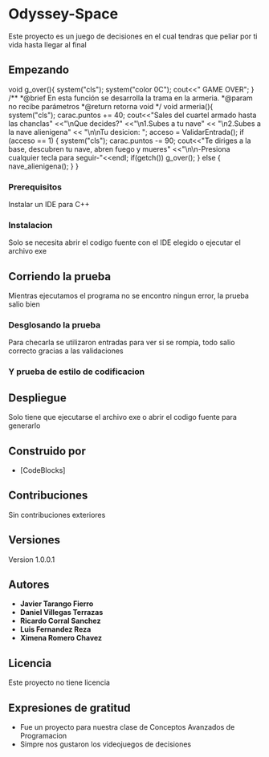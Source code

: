 # Odyssey-Space

Este proyecto es un juego de decisiones en el cual tendras que peliar por ti vida hasta llegar al final

## Empezando

void g_over(){
    system("cls");
    system("color 0C");
    cout<<"                          GAME OVER";
}
/**
*@brief En esta función se desarrolla la trama en la armeria.
*@param no recibe parámetros
*@return retorna void
*/
void armeria(){
    system("cls");
    carac.puntos += 40;
    cout<<"Sales del cuartel armado hasta las chanclas"
        <<"\nQue decides?"
        <<"\n1.Subes a tu nave" << "\n2.Subes a la nave alienigena"
        << "\n\nTu desicion: ";
    acceso = ValidarEntrada();
    if (acceso == 1) {
        system("cls");
        carac.puntos -= 90;
        cout<<"Te diriges a la base, descubren tu nave, abren fuego y mueres"
            <<"\n\n-Presiona cualquier tecla para seguir-"<<endl;
        if(getch())
            g_over();
    }
    else {
        nave_alienigena();
    }
}

### Prerequisitos

Instalar un IDE para C++

### Instalacion

Solo se necesita abrir el codigo fuente con el IDE elegido o ejecutar el archivo exe

## Corriendo la prueba

Mientras ejecutamos el programa no se encontro ningun error, la prueba salio bien

### Desglosando la prueba

Para checarla se utilizaron entradas para ver si se rompia, todo salio correcto gracias a las validaciones

### Y prueba de estilo de codificacion 



## Despliegue

Solo tiene que ejecutarse el archivo exe o abrir el codigo fuente para generarlo

## Construido por

* [CodeBlocks]

## Contribuciones

Sin contribuciones exteriores

## Versiones

Version 1.0.0.1

## Autores

* **Javier Tarango Fierro**
* **Daniel Villegas Terrazas**
* **Ricardo Corral Sanchez**
* **Luis Fernandez Reza**
* **Ximena Romero Chavez**

## Licencia

Este proyecto no tiene licencia

## Expresiones de gratitud

* Fue un proyecto para nuestra clase de Conceptos Avanzados de Programacion
* Simpre nos gustaron los videojuegos de decisiones
